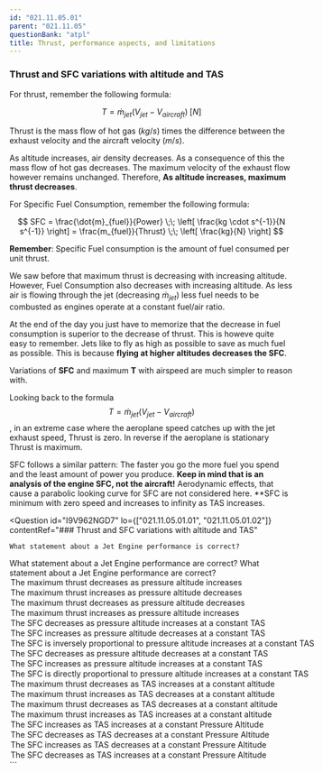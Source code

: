 ```yaml
---
id: "021.11.05.01"
parent: "021.11.05"
questionBank: "atpl"
title: Thrust, performance aspects, and limitations
---
```


### Thrust and SFC variations with altitude and TAS

For thrust, remember the following formula:

$$
T = \dot{m}_{jet}(V_{jet} - V_{aircraft}) \;[N]
$$

Thrust is the mass flow of hot gas ($kg/s$) times the difference between the
exhaust velocity and the aircraft velocity ($m/s$).

As altitude increases, air density decreases. As a consequence of this the mass
flow of hot gas decreases. The maximum velocity of the exhaust flow however
remains unchanged. Therefore, **As altitude increases, maximum thrust
decreases**.

For Specific Fuel Consumption, remember the following formula:

$$
SFC = \frac{\dot{m}_{fuel}}{Power}
      \;\; \left[ \frac{kg \cdot s^{-1}}{N s^{-1}} \right]
    = \frac{m_{fuel}}{Thrust}
      \;\; \left[ \frac{kg}{N} \right]
$$

**Remember**: Specific Fuel consumption is the amount of fuel consumed per unit
thrust.

We saw before that maximum thrust is decreasing with increasing altitude.
However, Fuel Consumption also decreases with increasing altitude. As less air
is flowing through the jet (decreasing $\dot{m}_{jet}$) less fuel needs to be
combusted as engines operate at a constant fuel/air ratio.

At the end of the day you just have to memorize that the decrease in fuel
consumption is superior to the decrease of thrust. This is howeve quite easy to
remember. Jets like to fly as high as possible to save as much fuel as possible.
This is because **flying at higher altitudes decreases the SFC**.

Variations of **SFC** and maximum **T** with airspeed are much simpler to reason
with.

Looking back to the formula $$T = \dot{m}_{jet}(V_{jet} - V_{aircraft})$$, in an
extreme case where the aeroplane speed catches up with the jet exhaust speed,
Thrust is zero. In reverse if the aeroplane is stationary Thrust is maximum.

SFC follows a similar pattern: The faster you go the more fuel you spend and the
least amount of power you produce. **Keep in mind that is an analysis of the
engine SFC, not the aircraft!** Aerodynamic effects, that cause a parabolic
looking curve for SFC are not considered here. \*\*SFC is minimum with zero
speed and increases to infinity as TAS increases.

<Question id="I9V962NGD7" lo={["021.11.05.01.01", "021.11.05.01.02"]}
contentRef="### Thrust and SFC variations with altitude and TAS"

>   <Text variant="oneCorrect">

    What statement about a Jet Engine performance is correct?

  </Text>
  <Text variant="oneTwo">
    What statement about a Jet Engine performance are correct?
  </Text>
  <Text variant="multipleCorrect" select={4}>
    What statement about a Jet Engine performance are correct?
  </Text>
  <Option key={1} correct>
    The maximum thrust decreases as pressure altitude increases
  </Option>
  <Option key={1} correct>
    The maximum thrust increases as pressure altitude decreases
  </Option>
  <Option key={1}>
    The maximum thrust decreases as pressure altitude decreases
  </Option>
  <Option key={1}>
    The maximum thrust increases as pressure altitude increases
  </Option>
  <Option key={2} correct>
    The SFC decreases as pressure altitude increases at a constant TAS
  </Option>
  <Option key={2} correct>
    The SFC increases as pressure altitude decreases at a constant TAS
  </Option>
  <Option
    key={2}
    correct
    why="This is just a more mathematically robust way of saying that the SFC decreases as altitude increases"
  >
    The SFC is inversely proportional to pressure altitude increases at a
    constant TAS
  </Option>
  <Option key={2}>
    The SFC decreases as pressure altitude decreases at a constant TAS
  </Option>
  <Option key={2}>
    The SFC increases as pressure altitude increases at a constant TAS
  </Option>
  <Option
    key={2}
    why="The opposite is true. The SFC is inversely proportional to pressure altitude."
  >
    The SFC is directly proportional to pressure altitude increases at a
    constant TAS
  </Option>
  <Option key={3} correct>
    The maximum thrust decreases as TAS increases at a constant altitude
  </Option>
  <Option key={3} correct>
    The maximum thrust increases as TAS decreases at a constant altitude
  </Option>
  <Option key={3}>
    The maximum thrust decreases as TAS decreases at a constant altitude
  </Option>
  <Option key={3}>
    The maximum thrust increases as TAS increases at a constant altitude
  </Option>
  <Option key={4} correct>
    The SFC increases as TAS increases at a constant Pressure Altitude
  </Option>
  <Option key={4} correct>
    The SFC decreases as TAS decreases at a constant Pressure Altitude
  </Option>
  <Option key={4}>
    The SFC increases as TAS decreases at a constant Pressure Altitude
  </Option>
  <Option key={4}>
    The SFC decreases as TAS increases at a constant Pressure Altitude
  </Option>
</Question>
```
